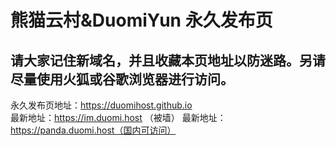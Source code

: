 # 熊猫云村&DuomiYun 永久发布页  
## 请大家记住新域名，并且收藏本页地址以防迷路。另请尽量使用火狐或谷歌浏览器进行访问。  
永久发布页地址：https://duomihost.github.io  
最新地址：https://im.duomi.host （被墙）
最新地址：https://panda.duomi.host（国内可访问）
